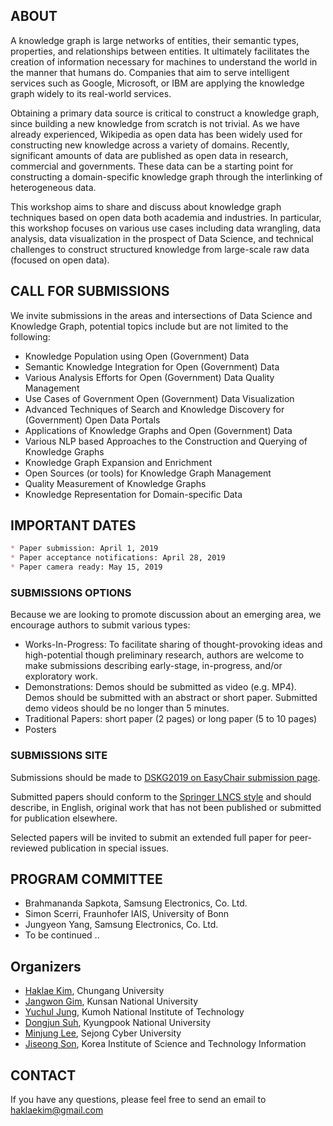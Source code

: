 ## ABOUT

A knowledge graph is large networks of entities, their semantic types, properties, and relationships between entities. It ultimately facilitates the creation of information necessary for machines to understand the world in the manner that humans do. Companies that aim to serve intelligent services such as Google, Microsoft, or IBM are applying the knowledge graph widely to its real-world services. 

Obtaining a primary data source is critical to construct a knowledge graph, since building a new knowledge from scratch is not trivial. As we have already experienced, Wikipedia as open data has been widely used for constructing new knowledge across a variety of domains. Recently, significant amounts of data are published as open data in research, commercial and governments. These data can be a starting point for constructing a domain-specific knowledge graph through the interlinking of heterogeneous data. 

This workshop aims to share and discuss about knowledge graph techniques based on open data both academia and industries. In particular, this workshop focuses on various use cases including data wrangling, data analysis, data visualization in the prospect of Data Science, and technical challenges to construct structured knowledge from large-scale raw data (focused on open data).


## CALL FOR SUBMISSIONS

We invite submissions in the areas and intersections of Data Science and Knowledge Graph, potential topics include but are not limited to the following:

* Knowledge Population using Open (Government)  Data
* Semantic Knowledge Integration for Open (Government) Data
* Various Analysis Efforts for Open (Government) Data Quality Management
* Use Cases of Government Open (Government) Data Visualization
* Advanced Techniques of Search and Knowledge Discovery for (Government) Open Data Portals
* Applications of Knowledge Graphs and Open (Government) Data
* Various NLP based Approaches to the Construction and Querying of Knowledge Graphs
* Knowledge Graph Expansion and Enrichment
* Open Sources (or tools) for Knowledge Graph Management
* Quality Measurement of Knowledge Graphs
* Knowledge Representation for Domain-specific Data


## IMPORTANT DATES

```markdown
* Paper submission: April 1, 2019
* Paper acceptance notifications: April 28, 2019
* Paper camera ready: May 15, 2019
```

### SUBMISSIONS OPTIONS

Because we are looking to promote discussion about an emerging area, we encourage authors to submit various types:

* Works-In-Progress: To facilitate sharing of thought-provoking ideas and high-potential though preliminary research, authors are welcome to make submissions describing early-stage, in-progress, and/or exploratory work.
* Demonstrations: Demos should be submitted as video (e.g. MP4). Demos should be submitted with an abstract or short paper. Submitted demo videos should be no longer than 5 minutes.
* Traditional Papers: short paper (2 pages) or long paper (5 to 10 pages)
* Posters

### SUBMISSIONS SITE


Submissions should be made to [DSKG2019 on EasyChair submission page](https://easychair.org/cfp/DSKG2019). 

Submitted papers should conform to the [Springer LNCS style](http://www.springer.de/comp/lncs/authors.html) and should describe, in English, original work that has not been published or submitted for publication elsewhere. 

Selected papers will be invited to submit an extended full paper for peer-reviewed publication in special issues. 


## PROGRAM COMMITTEE

* Brahmananda Sapkota, Samsung Electronics, Co. Ltd.
* Simon Scerri, Fraunhofer IAIS, University of Bonn
* Jungyeon Yang, Samsung Electronics, Co. Ltd.
* To be continued ..

## Organizers

* [Haklae Kim](mailto:haklaekim@gmail.com), Chungang University
* [Jangwon Gim](mailto:ikaros1223@gmail.com),  Kunsan National University
* [Yuchul Jung](mailto:enthusia77@gmail.com), Kumoh National Institute of Technology
* [Dongjun Suh](mailto:dongjun.suh@gmail.com), Kyungpook National University
* [Minjung Lee](mailto:mjlee@sjcu.ac.kr), Sejong Cyber University
* [Jiseong Son](mailto:redfunky07@gmail.com), Korea Institute of Science and Technology Information

## CONTACT

If you have any questions, please feel free to send an email to [haklaekim@gmail.com](mailto:haklaekim@gmail.com)
